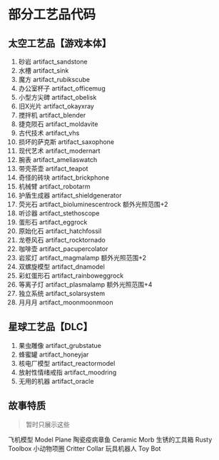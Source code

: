 # 部分工艺品代码

## 太空工艺品【游戏本体】

1. 砂岩 artifact_sandstone
2. 水槽 artifact_sink
3. 魔方 artifact_rubikscube
4. 办公室杯子 artifact_officemug
5. 小型方尖碑 artifact_obelisk
6. 旧X光片 artifact_okayxray
7. 搅拌机 artifact_blender
8. 捷克陨石 artifact_moldavite
9. 古代技术 artifact_vhs
10. 损坏的萨克斯 artifact_saxophone
11. 现代艺术 artifact_modernart
12. 腕表 artifact_ameliaswatch
13. 带壳茶壶 artifact_teapot
14. 奇怪的砖块 artifact_brickphone
15. 机械臂 artifact_robotarm
16. 护盾生成器 artifact_shieldgenerator
17. 荧光石 artifact_bioluminescentrock 额外光照范围+2
18. 听诊器 artifact_stethoscope
19. 蛋形石 artifact_eggrock
20. 原始化石 artifact_hatchfossil
21. 龙卷风石 artifact_rocktornado
22. 咖啡壶 artifact_pacupercolator
23. 岩浆灯 artifact_magmalamp 额外光照范围+2
24. 双螺旋模型 artifact_dnamodel
25. 彩虹蛋形石 artifact_rainboweggrock
26. 等离子灯 artifact_plasmalamp 额外光照范围+4
27. 独立系统 artifact_solarsystem
28. 月月月 artifact_moonmoonmoon

## 星球工艺品【DLC】

1. 果虫雕像 artifact_grubstatue
2. 蜂蜜罐  artifact_honeyjar
3. 核电厂模型 artifact_reactormodel
4. 放射性情绪戒指 artifact_moodring
5. 无用的机器 artifact_oracle

## 故事特质

> 暂时只展示这些

飞机模型 Model Plane
陶瓷疫病章鱼 Ceramic Morb
生锈的工具箱 Rusty Toolbox
小动物项圈 Critter Collar
玩具机器人 Toy Bot